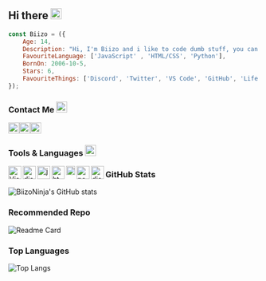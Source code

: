## Hi there <img src= "https://discord.com/assets/df7ba0f4020ca70048a0226d1dfa73f6.svg" alt='wave' width="22px">

```js
const Biizo = ({
    Age: 14,
    Description: "Hi, I'm Biizo and i like to code dumb stuff, you can find my my stuff on my socials. kek ",
    FavouriteLanguage: ['JavaScript' , 'HTML/CSS', 'Python'],
    BornOn: 2006-10-5,
    Stars: 6,
    FavouriteThings: ['Discord', 'Twitter', 'VS Code', 'GitHub', 'Life',]
});
```


### Contact Me <img src="https://discord.com/assets/626aaed496ac12bbdb68a86b46871a1f.svg" alt="smile" width="22px">
<a rel="noreferrer noopener" href="https://discord.gg/V9DHGNtuUe"><img alt="BiizoNinja | Discord" width="22px" src="https://cdn.jsdelivr.net/npm/simple-icons@v3/icons/discord.svg"></a><a rel="noreferrer noopener" href="https://twitter.com/BiizoNinja"><img alt="BiizoNinja | Twitter" width="22px" src="https://cdn.jsdelivr.net/npm/simple-icons@v3/icons/twitter.svg"></a><a rel="noreferrer noopener" href="https://instagram.com/BiizoNinja"><img alt="BiizoNinja | Instagram" width="22px" src="https://cdn.jsdelivr.net/npm/simple-icons@v3/icons/instagram.svg"></a>

### Tools & Languages <img src="https://discord.com/assets/28a6206f93399999d1a908d5c45232ad.svg" alt="smile" width="22px">
<img align="left" alt="Visual Studio Code" width="26px" src="https://i.imgur.com/LwSdAlE.png" />
<img align="left" alt="discord.js" width="26px" src="https://i.imgur.com/SI1DZf3.png" />
<img align="left" alt="js" width="26px" src="https://i.imgur.com/3u1wzwE.png" />
<img align="left" alt="html" width="26px" src="https://i.imgur.com/1VQeKGP.png" />
<img align="left" alt="css" width="18px" src="https://i.imgur.com/Zsnk6xl.png" />
<img align="left" alt="node.js" width="26px" src="https://i.imgur.com/tYLFZBh.png" />
<img align="left" alt="discord" width="26px" src="https://www.freepnglogos.com/images/discord-logo-png-7617.html" />


### GitHub Stats
![BiizoNinja's GitHub stats](https://github-readme-stats.vercel.app/api?username=BiizoNinja&show_icons=true&theme=radical)

### Recommended Repo
![Readme Card](https://github-readme-stats.vercel.app/api/pin/?username=BiizoNinja&repo=shrek-bot&theme=radical)

### Top Languages
![Top Langs](https://github-readme-stats.vercel.app/api/top-langs/?username=BiizoNinja&theme=radical)

